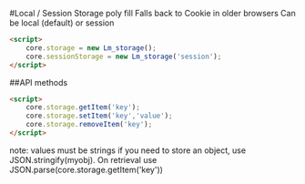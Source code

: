 #Local / Session Storage poly fill
Falls back to Cookie in older browsers
Can be local (default) or session
``` html
<script>
	core.storage = new Lm_storage();
	core.sessionStorage = new Lm_storage('session');
</script>
```
##API methods
``` html
<script>
	core.storage.getItem('key');
	core.storage.setItem('key','value');
	core.storage.removeItem('key');
</script>
```
note: values must be strings if you need to store an object, use JSON.stringify(myobj). On retrieval use JSON.parse(core.storage.getItem('key'))